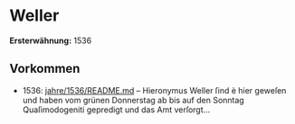 # Weller

**Ersterwähnung:** 1536

## Vorkommen
- 1536: [jahre/1536/README.md](../jahre/1536/README.md) – Hieronymus Weller ſind
è hier geweſen und haben vom grünen Donnerstag ab bis auf
den Sonntag Quaſimodogeniti gepredigt und das Amt
verſorgt...
